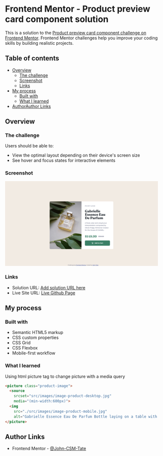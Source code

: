 # Frontend Mentor - Product preview card component solution

This is a solution to the [Product preview card component challenge on Frontend Mentor](https://www.frontendmentor.io/challenges/product-preview-card-component-GO7UmttRfa). Frontend Mentor challenges help you improve your coding skills by building realistic projects. 

## Table of contents

- [Overview](#overview)
  - [The challenge](#the-challenge)
  - [Screenshot](#screenshot)
  - [Links](#links)
- [My process](#my-process)
  - [Built with](#built-with)
  - [What I learned](#what-i-learned)
- [AuthorAuthor Links](#author-links)


## Overview

### The challenge

Users should be able to:

- View the optimal layout depending on their device's screen size
- See hover and focus states for interactive elements

### Screenshot

![desktop screenshot](./screenshot-desktop.png)

### Links

- Solution URL: [Add solution URL here](https://your-solution-url.com)
- Live Site URL: [Live Github Page](https://john-csm-tate.github.io/fem-product-preview-card-component/)

## My process

### Built with

- Semantic HTML5 markup
- CSS custom properties
- CSS Grid
- CSS Flexbox
- Mobile-first workflow

### What I learned

Using html picture tag to change picture with a media query 

```html
<picture class="product-image">
  <source 
    srcset="src/images/image-product-desktop.jpg"
    media="(min-width:600px)">
  <img 
    src="./src/images/image-product-mobile.jpg" 
    alt="Gabrielle Essence Eau De Parfum Bottle laying on a table with leaves.">
</picture>
```

## Author Links

- Frontend Mentor - [@John-CSM-Tate](https://www.frontendmentor.io/profile/John-CSM-Tate)
